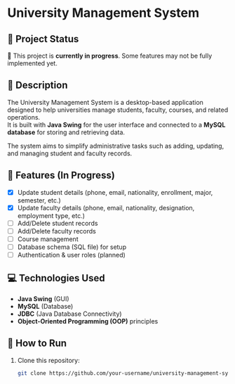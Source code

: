 # University Management System

## 📌 Project Status
🚧 This project is **currently in progress**. Some features may not be fully implemented yet.

## 📝 Description
The University Management System is a desktop-based application designed to help universities manage students, faculty, courses, and related operations.  
It is built with **Java Swing** for the user interface and connected to a **MySQL database** for storing and retrieving data.  

The system aims to simplify administrative tasks such as adding, updating, and managing student and faculty records.

## 🔧 Features (In Progress)
- [x] Update student details (phone, email, nationality, enrollment, major, semester, etc.)
- [x] Update faculty details (phone, email, nationality, designation, employment type, etc.)
- [ ] Add/Delete student records
- [ ] Add/Delete faculty records
- [ ] Course management
- [ ] Database schema (SQL file) for setup
- [ ] Authentication & user roles (planned)

## 💻 Technologies Used
- **Java Swing** (GUI)
- **MySQL** (Database)
- **JDBC** (Java Database Connectivity)
- **Object-Oriented Programming (OOP)** principles

## 🚀 How to Run
1. Clone this repository:
   ```bash
   git clone https://github.com/your-username/university-management-system.git

